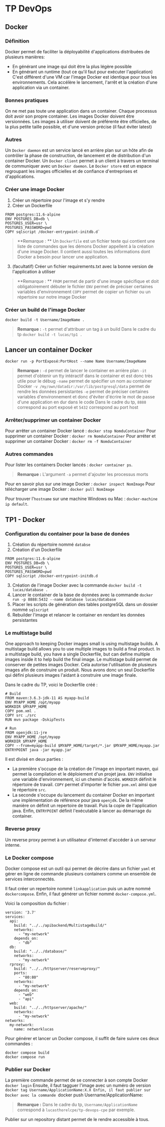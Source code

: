 # TP DevOps

## Docker

### Définition
Docker permet de faciliter la déployabilité d'applications distribuées de plusieurs manières:
-  En générant une image qui doit être la plus légère possible
- En générant un runtime (tout ce qu'il faut pour exécuter l'application)
C'est différent d'une VM car l'image Docker est identique pour tous les environnements.
Cela accélère le lancement, l'arrêt et la création d'une application via un container.

###  Bonnes pratiques
On ne met pas toute une application dans un container.
Chaque processus doit avoir son propre container.
Les images Docker doivent être versionnées.
Les images à utiliser doivent de préférente être officielles, de la plus petite taille possible, et d'une version précise (il faut éviter latest)

### Autres
Un `Docker daemon` est un service lancé en arrière plan sur un hôte afin de contrôler la phase de construction, de lancement et de distribution d'un container Docker.
Un `Docker client` permet à un client à travers un terminal de communiquer avec un `Docker daemon`.
Le `Docker store` est un espace regroupant les images officielles et de confiance d'entreprises et d'applications.
### Créer une image Docker
1. Créer un répertoire pour l'image et s'y rendre
2. Créer un Dockerfile
```
FROM postgres:11.6-alpine
ENV POSTGRES_DB=db \
POSTGRES_USER=usr \
POSTGRES_PASSWORD=pwd
COPY sqlscript /docker-entrypoint-initdb.d`
```
> **Remarque : **
Un `Dockerfile` est un fichier texte qui contient une liste de commandes que les démons Docker appellent à la création d'une image Docker. Il contient aussi toutes les informations dont Docker a besoin pour lancer une application.
3. (facultatif) Créer un fichier requirements.txt avec la bonne version de l'application à utiliser
> **Remarque : **
`FROM`  permet de partir d'une image spécifique et doit obligatoirement débuter le fichier 
`ENV`  permet de préciser certaines variables d'environnement
`COPY` permet de copier un fichier ou un répertoire sur notre image Docker

### Créer un build de l'image Docker
```
docker build -t Username/ImageName .
```
> **Remarque :**
`-t` permet d'attribuer un tag à un build
Dans le cadre du tp  `docker build -t lucas/tp1 .`

## Lancer un container Docker
```
docker run -p PortExposé:PortHost --name Name Username/ImageName
```
> **Remarque :**
`-d` permet de lancer le container en arrière plan
`-it` permet d'obtenir un tty intéractif dans le container et est donc très utile pour le débug
`-name` permet de spécifier un nom au container Docker
`-v /my/own/datadir:/var/lib/postgresql/data` permet de rendre les données persistantes
`-e` permet de préciser certaines variables d'environnement et donc d'éviter d'écrire le mot de passe d'une application en dur dans le code
Dans le cadre du tp, `8888` correspond au port exposé et `5432` correspond au port host

### Arrêter/supprimer un container Docker
Pour arrêter un container Docker lancé : `docker stop NomduContainer`
Pour supprimer un container Docker : `docker rm NomduContainer`
Pour arréter et supprimer un container Docker : `docker rm -f NomduContainer`

### Autres commandes
Pour lister les containers Docker lancés : `docker container ps`.
> **Remarque :**
L'argument `-a` permet d'ajouter les processus morts

Pour en savoir plus sur une image Docker : `docker inspect NomImage`
Pour télécharger une image Docker : `docker pull NomImage`

Pour trouver l'`hostname` sur une machine Windows ou Mac : `docker-machine ip default`.

## TP1 - Docker

### Configuration du container pour la base de donées
1. Création du répertoire nommé `databse`
2. Création d'un Dockerfile
```
FROM postgres:11.6-alpine
ENV POSTGRES_DB=db \
POSTGRES_USER=usr \
POSTGRES_PASSWORD=pwd
COPY sqlscript /docker-entrypoint-initdb.d
```
3. Création de l'image Docker avec la commande `docker build -t lucas/database .`
4. Lancer le container de la base de données avec la commande `docker run -p 8888:5432 --name database lucas/database`
5. Placer les scripts de génération des tables postgreSQL dans un dossier nommé `sqlscript`
6. Rebuilder l'image et relancer le container en rendant les données persistantes

### Le multistage build
One approach to keeping Docker images small is using multistage builds. A multistage build allows you to use multiple images to build a final product. In a multistage build, you have a single Dockerfile, but can define multiple images inside it to help build the final image.
Le multistage build permet de conserver de petites images Docker. Cela autorise l'utilisation de plusieurs images afin de construire un produit. Nous avons donc un seul Dockerfile qui défini plusieurs images l'aidant à construire une image finale.

Dans le cadre du TP, voici le Dockerfile créé :
```
# Build
FROM maven:3.6.3-jdk-11 AS myapp-build
ENV MYAPP_HOME /opt/myapp
WORKDIR $MYAPP_HOME
COPY pom.xml .
COPY src ./src
RUN mvn package -DskipTests

# Run
FROM openjdk:11-jre
ENV MYAPP_HOME /opt/myapp
WORKDIR $MYAPP_HOME
COPY --from=myapp-build $MYAPP_HOME/target/*.jar $MYAPP_HOME/myapp.jar
ENTRYPOINT java -jar myapp.jar
```
Il est divisé en deux parties :
- La première s'occupe de la création de l'image en important maven, qui permet la compilation et le déploiement d'un projet java. `ENV` initialise une variable d'environnement, ici un chemin d'accès. `WORKDIR` définit le répertoire de travail. `COPY` permet d'importer le fichier `pom.xml` ainsi que le répertoire `src`.
- La seconde s'occupe du lancement du container Docker en important une implémentation de référence pour java `openjdk`. De la même manière on définit un repertoire de travail. Puis la copie de l'application java. Enfin, `ENTRYPOINT` définit l'exécutable à lancer au démarrage du container.

### Reverse proxy
Un reverse proxy permet à un utilisateur d'internet d'accéder à un serveur interne.

### Le Docker compose
Docker compose est un outil qui permet de décrire dans un fichier `yaml` et gérer en ligne de commande plusieurs containers comme un ensemble de services interconnectés.

Il faut créer un repertoire nommé `linkapplication` puis un autre nommé `dockercompose`.
Enfin, il faut générer un fichier nommé `docker-compose.yml`.

Voici la composition du fichier :
```
version: '3.7'
services:
  api:
    build: "../../apibackend/MultistageBuild/"
    networks:
      - "my-network"
    depends_on:
      - "db"
  db:
    build: "../../database/"
    networks:
      - "my-network"
  rproxy:
    build: "../../httpserver/reserveproxy/"
    ports:
      - "80:80"
    networks:
      - "my-network"
    depends_on:
      - "web"
      - "api"
  web:
    build: "../../httpserver/apache/"
    networks:
      - "my-network"
networks:
  my-network:
    name: networklucas
```
Pour générer et lancer un Docker compose, il suffit de faire suivre ces deux commandes :
```
docker compose build
docker compose run
```

### Publier sur Docker
La première commande permet de se connecter à son compte Docker `docker login`
Ensuite, il faut tagguer l'image avec un numéro de version `docker tag Username/ApplicationName:X.X
Enfin, il faut publier sur Docker avec la commande `docker push Username/ApplicationName:

> **Remarque :**
Dans le cadre du tp, `Username/ApplicationName` correspond à `lucasthorelcpe/tp-devops-cpe` par exemple.

Publier sur un repository distant permet de le rendre accessible à tous.
